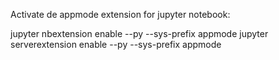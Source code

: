 Activate de appmode extension for jupyter notebook:

jupyter nbextension     enable --py --sys-prefix appmode
jupyter serverextension enable --py --sys-prefix appmode
